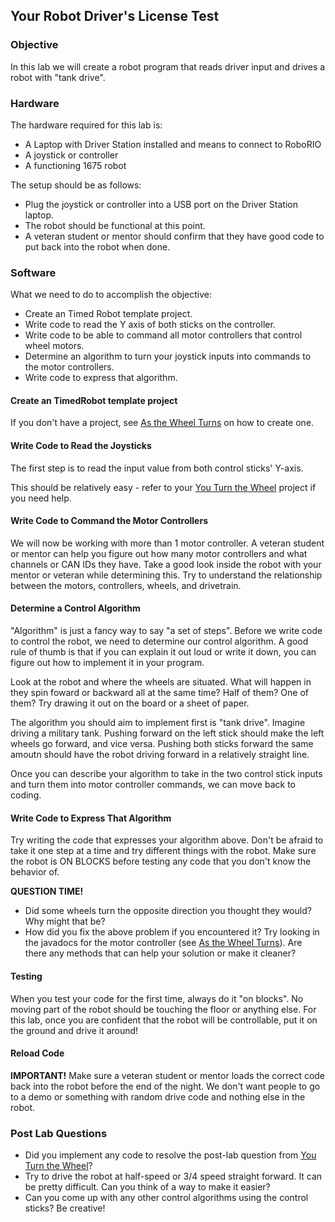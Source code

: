 ## Your Robot Driver's License Test

### Objective

In this lab we will create a robot program that reads driver input and drives a robot with "tank drive".

### Hardware

The hardware required for this lab is:

* A Laptop with Driver Station installed and means to connect to RoboRIO
* A joystick or controller
* A functioning 1675 robot

The setup should be as follows:

* Plug the joystick or controller into a USB port on the Driver Station laptop.
* The robot should be functional at this point.
* A veteran student or mentor should confirm that they have good code to put back into the robot when done.

### Software

What we need to do to accomplish the objective:

* Create an Timed Robot template project.
* Write code to read the Y axis of both sticks on the controller.
* Write code to be able to command all motor controllers that control wheel motors.
* Determine an algorithm to turn your joystick inputs into commands to the motor controllers.
* Write code to express that algorithm.

#### Create an TimedRobot template project

If you don't have a project, see [As the Wheel Turns](lab-5-turn-wheel.md) on how to create one.

#### Write Code to Read the Joysticks

The first step is to read the input value from both control sticks' Y-axis.

This should be relatively easy - refer to your [You Turn the Wheel](lab-6-driver-input.md) project if you need help.

#### Write Code to Command the Motor Controllers

We will now be working with more than 1 motor controller. A veteran student or mentor can help you figure out how many motor controllers and what channels or CAN IDs they have. Take a good look inside the robot with your mentor or veteran while determining this. Try to understand the relationship between the motors, controllers, wheels, and drivetrain.

#### Determine a Control Algorithm

"Algorithm" is just a fancy way to say "a set of steps". Before we write code to control the robot, we need to determine our control algorithm. A good rule of thumb is that if you can explain it out loud or write it down, you can figure out how to implement it in your program.

Look at the robot and where the wheels are situated. What will happen in they spin foward or backward all at the same time? Half of them? One of them? Try drawing it out on the board or a sheet of paper. 

The algorithm you should aim to implement first is "tank drive". Imagine driving a military tank. Pushing forward on the left stick should make the left wheels go forward, and vice versa. Pushing both sticks forward the same amoutn should have the robot driving forward in a relatively straight line.

Once you can describe your algorithm to take in the two control stick inputs and turn them into motor controller commands, we can move back to coding.

#### Write Code to Express That Algorithm

Try writing the code that expresses your algorithm above. Don't be afraid to take it one step at a time and try different things with the robot. Make sure the robot is ON BLOCKS before testing any code that you don't know the behavior of.

**QUESTION TIME!**
* Did some wheels turn the opposite direction you thought they would? Why might that be?
* How did you fix the above problem if you encountered it? Try looking in the javadocs for the motor controller (see [As the Wheel Turns](lab-5-turn-wheel.md)). Are there any methods that can help your solution or make it cleaner?
  
#### Testing

When you test your code for the first time, always do it "on blocks". No moving part of the robot should be touching the floor or anything else. For this lab, once you are confident that the robot will be controllable, put it on the ground and drive it around!

#### Reload Code

**IMPORTANT!**
Make sure a veteran student or mentor loads the correct code back into the robot before the end of the night. We don't want people to go to a demo or something with random drive code and nothing else in the robot.

### Post Lab Questions

* Did you implement any code to resolve the post-lab question from [You Turn the Wheel](lab-6-driver-input.md)?
* Try to drive the robot at half-speed or 3/4 speed straight forward. It can be pretty difficult. Can you think of a way to make it easier?
* Can you come up with any other control algorithms using the control sticks? Be creative!

